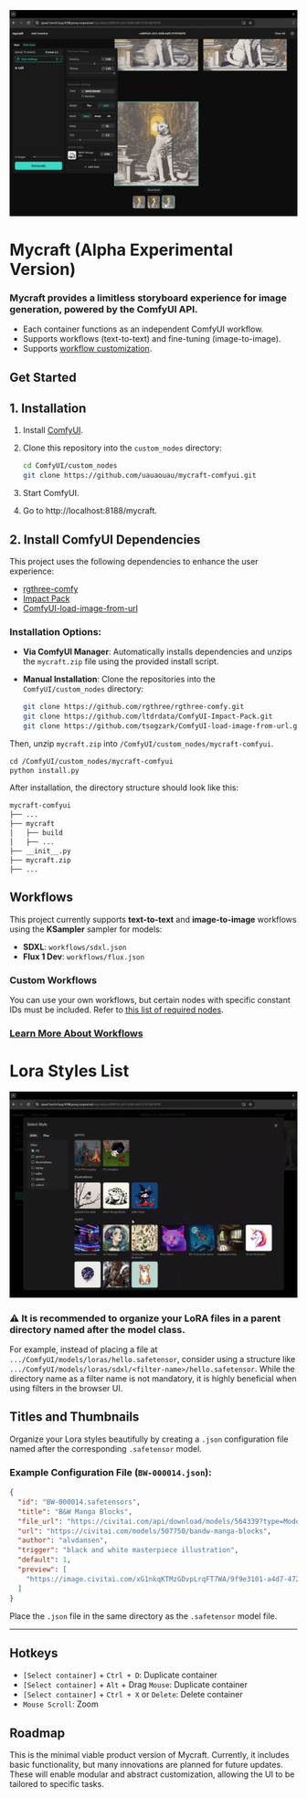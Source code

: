 ![mycraft_preview](./docs/preview_01.png)

# Mycraft (Alpha Experimental Version)

### Mycraft provides a limitless storyboard experience for image generation, powered by the ComfyUI API.

- Each container functions as an independent ComfyUI workflow.
- Supports workflows (text-to-text) and fine-tuning (image-to-image).
- Supports [workflow customization](./CUSTOM_WORKFLOWS.md).

## Get Started

## 1. Installation

1. Install [ComfyUI](https://github.com/comfyanonymous/ComfyUI).

2. Clone this repository into the `custom_nodes` directory:

   ```bash
   cd ComfyUI/custom_nodes
   git clone https://github.com/uauaouau/mycraft-comfyui.git
   ```

3. Start ComfyUI.

4. Go to http://localhost:8188/mycraft.

## 2. Install ComfyUI Dependencies

This project uses the following dependencies to enhance the user experience:

- [rgthree-comfy](https://github.com/rgthree/rgthree-comfy.git)
- [Impact Pack](https://github.com/ltdrdata/ComfyUI-Impact-Pack)
- [ComfyUI-load-image-from-url](https://github.com/tsogzark/ComfyUI-load-image-from-url)

### Installation Options:

- **Via ComfyUI Manager**: Automatically installs dependencies and unzips the `mycraft.zip` file using the provided install script.
- **Manual Installation**: Clone the repositories into the `ComfyUI/custom_nodes` directory:

  ```bash
  git clone https://github.com/rgthree/rgthree-comfy.git
  git clone https://github.com/ltdrdata/ComfyUI-Impact-Pack.git
  git clone https://github.com/tsogzark/ComfyUI-load-image-from-url.git
  ```

Then, unzip `mycraft.zip` into `/ComfyUI/custom_nodes/mycraft-comfyui`.

```
cd /ComfyUI/custom_nodes/mycraft-comfyui
python install.py
```

After installation, the directory structure should look like this:

```
mycraft-comfyui
├── ...
├── mycraft
│   ├── build
│   ├── ...
├── __init__.py
├── mycraft.zip
├── ...
```

## Workflows

This project currently supports **text-to-text** and **image-to-image** workflows using the **KSampler** sampler for models:

- **SDXL**: `workflows/sdxl.json`
- **Flux 1 Dev**: `workflows/flux.json`

### Custom Workflows

You can use your own workflows, but certain nodes with specific constant IDs must be included. Refer to [this list of required nodes](./CUSTOM_WORKFLOWS.md).

### [Learn More About Workflows](./CUSTOM_WORKFLOWS.md)

# Lora Styles List

![mycraft_preview](./docs/preview_02.png)

### ⚠️ It is recommended to organize your LoRA files in a parent directory named after the model class.

For example, instead of placing a file at `.../ComfyUI/models/loras/hello.safetensor`, consider using a structure like `.../ComfyUI/models/loras/sdxl/<filter-name>/hello.safetensor`. While the directory name as a filter name is not mandatory, it is highly beneficial when using filters in the browser UI.

## Titles and Thumbnails

Organize your Lora styles beautifully by creating a `.json` configuration file named after the corresponding `.safetensor` model.

### Example Configuration File (`BW-000014.json`):

```json
{
  "id": "BW-000014.safetensors",
  "title": "B&W Manga Blocks",
  "file_url": "https://civitai.com/api/download/models/564339?type=Model&format=SafeTensor",
  "url": "https://civitai.com/models/507750/bandw-manga-blocks",
  "author": "alvdansen",
  "trigger": "black and white masterpiece illustration",
  "default": 1,
  "preview": [
    "https://image.civitai.com/xG1nkqKTMzGDvpLrqFT7WA/9f9e3101-a4d7-472f-b18e-cd71ecc99fce/anim=false,width=450/BW_e000014_01_20240610214155.jpeg"
  ]
}
```

Place the `.json` file in the same directory as the `.safetensor` model file.

---

## Hotkeys

- `[Select container]` + `Ctrl + D`: Duplicate container
- `[Select container]` + `Alt` + Drag `Mouse`: Duplicate container
- `[Select container]` + `Ctrl + X` or `Delete`: Delete container
- `Mouse Scroll`: Zoom

## Roadmap

This is the minimal viable product version of Mycraft. Currently, it includes basic functionality, but many innovations are planned for future updates. These will enable modular and abstract customization, allowing the UI to be tailored to specific tasks.
